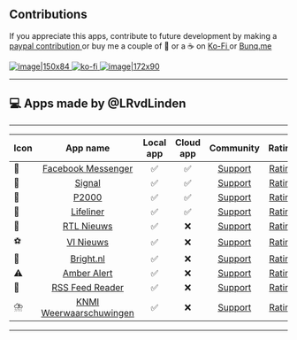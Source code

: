 


## Contributions 

If you appreciate this apps, contribute to future development by making a [paypal contribution ](https://www.paypal.me/lrvdlinden)
or buy me a couple of :beers: or a :coffee: on [Ko-Fi ](https://ko-fi.com/lrvdlinden_homey#checkoutModal) or [Bunq.me ](https://bunq.me/lrvdlinden)

[![image|150x84](upload://5Rtagdo7TObzh9u8haIuXaXBJbc) ](https://paypal.me/lrvdlinden) [![ko-fi](https://ko-fi.com/img/githubbutton_sm.svg) ](https://ko-fi.com/lrvdlinden_homey#checkoutModal)[![image|172x90](upload://iSgqkM7Zaw5s5hwVVnAqXNDQLG9) ](https://bunq.me/lrvdlinden)

---
## 💻 Apps made by @LRvdLinden
---
| Icon | App name | Local app | Cloud app | Community | Rating |
|------|:--------------:|:-------:|:-------:|:-------:| :-------:|
| 💬 | [Facebook Messenger](https://homey.app/nl-nl/app/nl.lrvdlinden.fb/Facebook-Messenger/test/)| ✅ | ✅ | [Support](https://community.homey.app/t/app-pro-facebook-messenger-coming-soon/84702) | [Rating](https://homey.app/nl-nl/app/nl.lrvdlinden.fb/Facebook-Messenger/#ratings) |
| 💬 | [Signal](https://homey.app/nl-nl/app/nl.lrvdlinden.signal/test/) | ✅ | ✅ | [Support](https://community.homey.app/t/app-pro-signal-messenger/83624) | [Rating](https://homey.app/nl-nl/app/nl.lrvdlinden.signal/Signal/#ratings) |
| 🚨 | [P2000](https://homey.app/nl-nl/app/nl.lrvdlinden.p2000/test/)| ✅ | ✅ | [Support](https://community.homey.app/t/app-pro-p2000/83738) | [Rating](https://homey.app/nl-nl/app/nl.lrvdlinden.p2000/P2000/#ratings) | 
| 🚁 | [Lifeliner](https://homey.app/nl-nl/app/nl.lrvdlinden.lifeliner/test/) |✅ | ✅ | [Support](https://community.homey.app/t/app-pro-lifeline-alerts-for-homey/83742) | [Rating](https://homey.app/nl-nl/app/nl.lrvdlinden.lifeliner/Lifeliner/#ratings) |
| 📰 | [RTL Nieuws](https://homey.app/nl-nl/app/nl.lrvdlinden.rtl-nieuws/rtl-nieuws/test) |✅ | ❌ | [Support](https://community.homey.app/t/app-pro-rtl-nieuws-for-homey/85531) | [Rating](https://homey.app/nl-nl/app/nl.lrvdlinden.rtl-nieuws/RTL-Nieuws/#ratings) |
| ⚽️ | [VI Nieuws](https://homey.app/a/nl.lrvdlinden.vi/test/) |✅ | ❌ | [Support](https://community.homey.app/t/app-pro-vi-nieuws/85738) | [Rating](https://homey.app/nl-nl/app/nl.lrvdlinden.vi/VI-Nieuws/#ratings) |
|📰 | [Bright.nl](https://homey.app/a/nl.lrvdlinden.bright/test) |✅ | ❌ | [Support](https://community.homey.app/t/app-pro-bright-nl-for-homey/85905) | [Rating](https://homey.app/a/nl.lrvdlinden.bright/#ratings) |
| ⚠️ | [Amber Alert](https://homey.app/a/nl.lrvdlinden.amber-alert/test) |✅ | ❌ | [Support](https://community.homey.app/t/app-pro-amber-alert-for-homey/85936) | [Rating](https://homey.app/a/nl.lrvdlinden.amber-alert/#ratings) |
| 📃 | [RSS Feed Reader](https://homey.app/en-us/app/nl.lrvdlinden.rss-feed-reader/RSS-Feed-Reader/test/) |✅ | ❌ | [Support](https://community.homey.app/t/app-pro-rss-feed-reader/85954) | [Rating](https://homey.app/en-us/app/nl.lrvdlinden.rss-feed-reader/RSS-Feed-Reader/test/#ratings) |
| ⛈️ | [KNMI Weerwaarschuwingen](https://homey.app/nl-nl/app/nl.lrvdlinden.knmi-weerwaarschuwing/KNMI-Weerwaarschuwingen/test/) |✅ | ❌ | [Support](https://community.homey.app/t/app-pro-knmi-weerwaarschuwingen/86268) | [Rating](https://homey.app/en-us/app/nl.lrvdlinden.rss-feed-reader/RSS-Feed-Reader/test/#ratings) |

---
